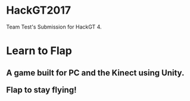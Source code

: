 # HackGT2017
Team Test's Submission for HackGT 4.

<h1> Learn to Flap </h1>

<h2> A game built for PC and the Kinect using Unity.

Flap to stay flying!
